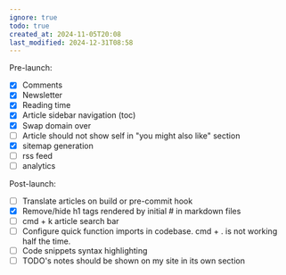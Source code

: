 ```yaml
---
ignore: true
todo: true
created_at: 2024-11-05T20:08
last_modified: 2024-12-31T08:58
---
```


Pre-launch:
- [x] Comments
- [x] Newsletter
- [x] Reading time
- [x] Article sidebar navigation (toc)
- [x] Swap domain over
- [ ] Article should not show self in "you might also like" section
- [x] sitemap generation
- [ ] rss feed
- [ ] analytics

Post-launch:
- [ ] Translate articles on build or pre-commit hook
- [x] Remove/hide h1 tags rendered by initial # in markdown files
- [ ] cmd + k article search bar
- [ ] Configure quick function imports in codebase. cmd + . is not working half the time.
- [ ] Code snippets syntax highlighting
- [ ] TODO's notes should be shown on my site in its own section